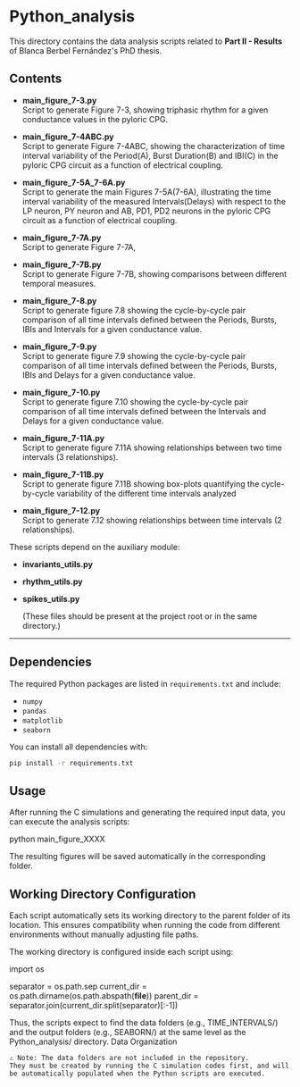# Python_analysis

This directory contains the data analysis scripts related to **Part II - Results** of Blanca Berbel Fernández's PhD thesis.

## Contents

- **main_figure_7-3.py**  
  Script to generate Figure 7-3, showing triphasic rhythm for a given conductance values in the pyloric CPG.

- **main_figure_7-4ABC.py**  
  Script to generate Figure 7-4ABC, showing the characterization of time interval variability of the Period(A), Burst Duration(B) and IBI(C) in the pyloric CPG circuit as a function of electrical coupling.

- **main_figure_7-5A_7-6A.py**  
  Script to generate the main Figures 7-5A(7-6A), illustrating the time interval variability of the measured Intervals(Delays) with respect to the LP neuron, PY neuron and AB, PD1, PD2 neurons in the pyloric CPG circuit as a function of electrical coupling.

- **main_figure_7-7A.py**  
  Script to generate Figure 7-7A, 

- **main_figure_7-7B.py**  
  Script to generate Figure 7-7B, showing comparisons between different temporal measures.

- **main_figure_7-8.py**  
  Script to generate figure 7.8 showing the cycle-by-cycle pair comparison of all time intervals defined between the Periods, Bursts, IBIs and Intervals for a given conductance value.

- **main_figure_7-9.py**  
  Script to generate figure 7.9 showing the cycle-by-cycle pair comparison of all time intervals defined between the Periods, Bursts, IBIs and Delays for a given conductance value.

- **main_figure_7-10.py**  
  Script to generate figure 7.10 showing the cycle-by-cycle pair comparison of all time intervals defined between the Intervals and Delays for a given conductance value.

- **main_figure_7-11A.py**  
  Script to generate figure 7.11A showing relationships between two time intervals (3 relationships).

- **main_figure_7-11B.py**  
  Script to generate figure 7.11B showing box-plots quantifying the cycle-by-cycle variability of the different time intervals analyzed

- **main_figure_7-12.py**  
  Script to generate 7.12 showing relationships between time intervals (2 relationships).

These scripts depend on the auxiliary module:
- **invariants_utils.py**
- **rhythm_utils.py**
- **spikes_utils.py**  

  (These files should be present at the project root or in the same directory.)

---

## Dependencies

The required Python packages are listed in `requirements.txt` and include:

- `numpy`
- `pandas`
- `matplotlib`
- `seaborn`

You can install all dependencies with:

```bash
pip install -r requirements.txt
```

## Usage

After running the C simulations and generating the required input data, you can execute the analysis scripts:

python main_figure_XXXX

The resulting figures will be saved automatically in the corresponding folder.


## Working Directory Configuration

Each script automatically sets its working directory to the parent folder of its location.
This ensures compatibility when running the code from different environments without manually adjusting file paths.

The working directory is configured inside each script using:

import os

separator = os.path.sep
current_dir = os.path.dirname(os.path.abspath(__file__))
parent_dir = separator.join(current_dir.split(separator)[:-1])

Thus, the scripts expect to find the data folders (e.g., TIME_INTERVALS/) and the output folders (e.g., SEABORN/) at the same level as the Python_analysis/ directory.
Data Organization


    ⚠️ Note: The data folders are not included in the repository.
    They must be created by running the C simulation codes first, and will be automatically populated when the Python scripts are executed.
